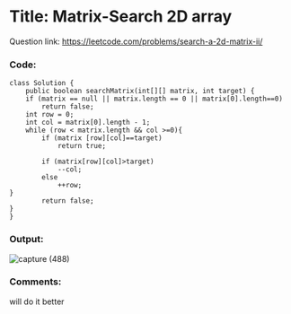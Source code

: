 # Title: Matrix-Search 2D array

Question link: https://leetcode.com/problems/search-a-2d-matrix-ii/

### Code:

```
class Solution {
    public boolean searchMatrix(int[][] matrix, int target) {
    if (matrix == null || matrix.length == 0 || matrix[0].length==0)
        return false;
    int row = 0;
    int col = matrix[0].length - 1;
    while (row < matrix.length && col >=0){
        if (matrix [row][col]==target)
            return true;
        
        if (matrix[row][col]>target)
            --col;
        else 
            ++row;
}
        return false;
}
}

```

### Output:
![capture (488)](https://user-images.githubusercontent.com/68456662/120343242-2c9b3c80-c316-11eb-9d06-a45505092619.png)


### Comments:
will do it better

